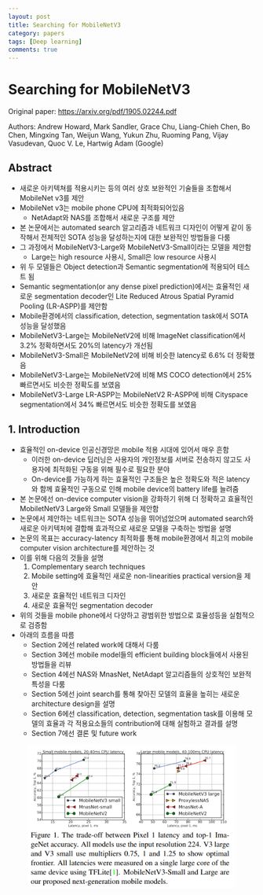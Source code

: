 ```yaml
---
layout: post
title: Searching for MobileNetV3
category: papers
tags: [Deep learning]
comments: true
---
```


# Searching for MobileNetV3

Original paper: https://arxiv.org/pdf/1905.02244.pdf

Authors: Andrew Howard, Mark Sandler, Grace Chu, Liang-Chieh Chen, Bo Chen, Mingxing Tan, Weijun Wang, Yukun Zhu, Ruoming Pang, Vijay Vasudevan, Quoc V. Le, Hartwig Adam (Google)

## Abstract
- 새로운 아키텍쳐를 적용시키는 등의 여러 상호 보완적인 기술들을 조합해서 MobileNet v3를 제안
- MobileNet v3는 mobile phone CPU에 최적화되어있음
  - NetAdapt와 NAS를 조합해서 새로운 구조를 제안
- 본 논문에서는 automated search 알고리즘과 네트워크 디자인이 어떻게 같이 동작해서 전체적인 SOTA 성능을 달성하는지에 대한 보완적인 방법들을 다룸
- 그 과정에서 MobileNetV3-Large와 MobileNetV3-Small이라는 모델을 제안함
  - Large는 high resource 사용시, Small은 low resource 사용시
- 위 두 모델들은 Object detection과 Semantic segmentation에 적용되어 테스트 됨
- Semantic segmentation(or any dense pixel prediction)에서는 효율적인 새로운 segmentation decoder인 Lite Reduced Atrous Spatial Pyramid Pooling (LR-ASPP)를 제안함
- Mobile환경에서의 classification, detection, segmentation task에서 SOTA 성능을 달성했음
- MobileNetV3-Large는 MobileNetV2에 비해 ImageNet classification에서 3.2% 정확하면서도 20%의 latency가 개선됨
- MobileNetV3-Small은 MobileNetV2에 비해 비슷한 latency로 6.6% 더 정확했음
- MobileNetV3-Large는 MobileNetV2에 비해 MS COCO detection에서 25% 빠르면서도 비슷한 정확도를 보였음
- MobileNetV3-Large LR-ASPP는 MobileNetV2 R-ASPP에 비해 Cityspace segmentation에서 34% 빠르면서도 비슷한 정확도를 보였음

## 1. Introduction
- 효율적인 on-device 인공신경망은 mobile 적용 시대에 있어서 매우 흔함
  - 이러한 on-device 딥러닝은 사용자의 개인정보를 서버로 전송하지 않고도 사용자에 최적화된 구동을 위해 필수로 필요한 분야
  - On-device를 가능하게 하는 효율적인 구조들은 높은 정확도와 적은 latency와 함께 효율적인 구동으로 인해 mobile device의 battery life를 늘려줌
- 본 논문에선 on-device computer vision을 강화하기 위해 더 정확하고 효율적인 MobiletNetV3 Large와 Small 모델들을 제안함
- 논문에서 제안하는 네트워크는 SOTA 성능을 뛰어넘었으며 automated search와 새로운 아키텍처에 결합해 효과적으로 새로운 모델을 구축하는 방법을 설명
- 논문의 목표는 accuracy-latency 최적화를 통해 mobile환경에서 최고의 mobile computer vision architecture를 제안하는 것
- 이를 위해 다음의 것들을 설명
  1. Complementary search techniques
  2. Mobile setting에 효율적인 새로운 non-linearities practical version을 제안
  3. 새로운 효율적인 네트워크 디자인
  4. 새로운 효율적인 segmentation decoder
- 위의 것들을 mobile phone에서 다양하고 광범위한 방법으로 효율성등을 실험적으로 검증함
- 아래의 흐름을 따름
  - Section 2에선 related work에 대해서 다룸
  - Section 3에선 mobile model들의 efficient building block들에서 사용된 방법들을 리뷰
  - Section 4에선 NAS와 MnasNet, NetAdapt 알고리즘들의 상호적인 보완적 특성을 다룸
  - Section 5에선 joint search를 통해 찾아진 모델의 효율을 높히는 새로운 architecture design을 설명
  - Section 6에선 classification, detection, segmentation task를 이용해 모델의 효율과 각 적용요소들의 contribution에 대해 실험하고 결과를 설명
  - Section 7에선 결론 및 future work

<center>
<figure>
<img src="/assets/post_img/papers/2019-12-03-mbv3/fig1.PNG" alt="views">
<figcaption></figcaption>
</figure>
</center>

